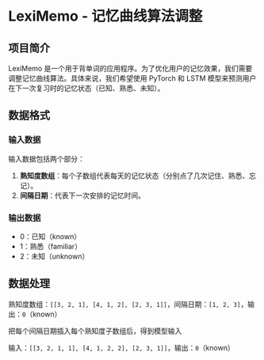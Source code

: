 # LexiMemo - 记忆曲线算法调整

## 项目简介

LexiMemo 是一个用于背单词的应用程序。为了优化用户的记忆效果，我们需要调整记忆曲线算法。具体来说，我们希望使用 PyTorch 和 LSTM 模型来预测用户在下一次复习时的记忆状态（已知、熟悉、未知）。

## 数据格式

### 输入数据

输入数据包括两个部分：

1. **熟知度数组**：每个子数组代表每天的记忆状态（分别点了几次记住、熟悉、忘记）。
2. **间隔日期**：代表下一次安排的记忆时间。

### 输出数据

- 0：已知（known）
- 1：熟悉（familiar）
- 2：未知（unknown）

## 数据处理

熟知度数组：`[[3, 2, 1], [4, 1, 2], [2, 3, 1]]`，间隔日期：`[1, 2, 3]`，输出：`0`（known）

把每个间隔日期插入每个熟知度子数组后，得到模型输入

输入：`[[3, 2, 1, 1], [4, 1, 2, 2], [2, 3, 1]]`，输出：`0`（known）
